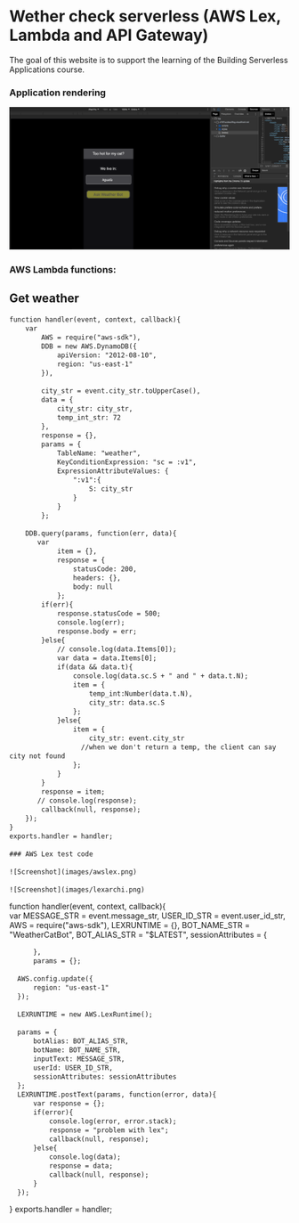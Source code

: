 # Wether check serverless (AWS Lex, Lambda and API Gateway)

The goal of this website is to support the learning of the Building Serverless Applications course.


### Application rendering
![Screenshot](images/mainapp.png)
### AWS Lambda functions:

## Get weather

````
function handler(event, context, callback){
    var 
        AWS = require("aws-sdk"),
        DDB = new AWS.DynamoDB({
            apiVersion: "2012-08-10",
            region: "us-east-1"
        }),
        
        city_str = event.city_str.toUpperCase(),
        data = {
            city_str: city_str,
            temp_int_str: 72
        },
        response = {},
        params = {
            TableName: "weather",
            KeyConditionExpression: "sc = :v1",
            ExpressionAttributeValues: {
                ":v1":{
                    S: city_str
                }
            }
        };
    
   	DDB.query(params, function(err, data){
       var
       		item = {},
           	response = {
            	statusCode: 200,
            	headers: {},
            	body: null
        	};
        if(err){
            response.statusCode = 500;
            console.log(err);
            response.body = err;
        }else{
            // console.log(data.Items[0]);
            var data = data.Items[0];
            if(data && data.t){
                console.log(data.sc.S + " and " + data.t.N);
            	item = {
                    temp_int:Number(data.t.N),
                    city_str: data.sc.S
            	};
            }else{
                item = {
                	city_str: event.city_str
                  //when we don't return a temp, the client can say city not found
            	};
            }
        }
        response = item;
       // console.log(response);
        callback(null, response);
    });
}
exports.handler = handler;

### AWS Lex test code

![Screenshot](images/awslex.png)

![Screenshot](images/lexarchi.png)

````
 function handler(event, context, callback){      
      var 
          MESSAGE_STR = event.message_str,
          USER_ID_STR = event.user_id_str,
          AWS = require("aws-sdk"),
          LEXRUNTIME = {},
          BOT_NAME_STR = "WeatherCatBot",
          BOT_ALIAS_STR = "$LATEST",
          sessionAttributes = {
  
          },
          params = {};
      
      AWS.config.update({
          region: "us-east-1"
      });
      
      LEXRUNTIME = new AWS.LexRuntime();
  
      params = {
          botAlias: BOT_ALIAS_STR,
          botName: BOT_NAME_STR,
          inputText: MESSAGE_STR,
          userId: USER_ID_STR,
          sessionAttributes: sessionAttributes
      };
      LEXRUNTIME.postText(params, function(error, data){
          var response = {};
          if(error){
              console.log(error, error.stack);
              response = "problem with lex";
              callback(null, response);
          }else{
              console.log(data);
              response = data;
              callback(null, response);
          }
      });
  }
  exports.handler = handler;
```